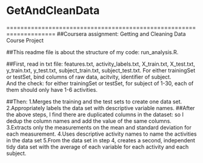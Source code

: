 # GetAndCleanData
====================================================================
##Coursera assignment: Getting and Cleaning Data Course Project


##This readme file is about the structure of my code: run_analysis.R.

##First, read in txt file:  features.txt, activity_labels.txt, X_train.txt, X_test.txt, y_train.txt, y_test.txt, subject_train.txt, subject_test.txt.
   For either trainingSet or testSet, bind columns of raw data, acitvity, identifier of subject.  
   And the check: for either trainingSet or testSet, for subject of 1-30, each of them should only have 1-6 activities.
     
##Then:
     1.Merges the training and the test sets to create one data set.
     2.Appropriately labels the data set with descriptive variable names. 
##After the above steps, I find there are duplicated columns in the dataset: so I dedup the column names and add the value of the same columns.
     3.Extracts only the measurements on the mean and standard deviation for each measurement.
     4.Uses descriptive activity names to name the activities in the data set
     5.From the data set in step 4, creates a second, independent tidy data set with the average of each variable for each activity and each subject.
